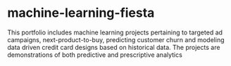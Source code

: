 # machine-learning-fiesta
This portfolio includes machine learning projects pertaining to targeted ad campaigns, next-product-to-buy, predicting customer churn and modeling data driven credit card designs based on historical data. The projects are demonstrations of both predictive and prescriptive analytics
